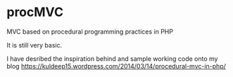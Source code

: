 procMVC
=======

MVC based on procedural programming practices in PHP 

It is still very basic. 

I have desribed the inspiration behind and sample working code onto my blog https://kuldeep15.wordpress.com/2014/03/14/procedural-mvc-in-php/   
